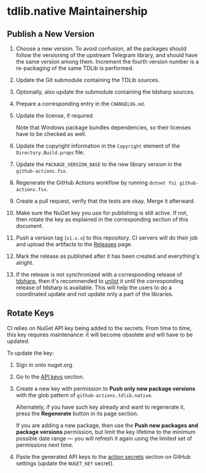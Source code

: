 tdlib.native Maintainership
===========================

Publish a New Version
---------------------

1. Choose a new version. To avoid confusion, all the packages should follow the versioning of the upstream Telegram library, and should have the same version among them. Increment the fourth version number is a re-packaging of the same TDLib is performed.
2. Update the Git submodule containing the TDLib sources.
3. Optionally, also update the submodule containing the tdsharp sources.
4. Prepare a corresponding entry in the `CHANGELOG.md`.
5. Update the license, if required.

   Note that Windows package bundles dependencies, so their licenses have to be checked as well.
6. Update the copyright information in the `Copyright` element of the `Directory.Build.props` file.
7. Update the `PACKAGE_VERSION_BASE` to the new library version in the `github-actions.fsx`.
8. Regenerate the GitHub Actions workflow by running `dotnet fsi github-actions.fsx`.
9. Create a pull request, verify that the tests are okay. Merge it afterward.
10. Make sure the NuGet key you use for publishing is still active. If not, then rotate the key as explained in the corresponding section of this document.
11. Push a version tag (`v1.x.x`) to this repository. CI servers will do their job and upload the artifacts to the [Releases][releases] page.
12. Mark the release as published after it has been created and everything's alright.
13. If the release is not synchronized with a corresponding release of [tdsharp][], then it's recommended to [unlist][docs.unlist] it until the corresponding release of tdsharp is available. This will help the users to do a coordinated update and not update only a part of the libraries.

Rotate Keys
-----------

CI relies on NuGet API key being added to the secrets. From time to time, this key requires maintenance: it will become obsolete and will have to be updated.

To update the key:

1. Sign in onto nuget.org.
2. Go to the [API keys][nuget.api-keys] section.
3. Create a new key with permission to **Push only new package versions** with the glob pattern of `github-actions.tdlib.native`.

   Alternately, if you have such key already and want to regenerate it, press the **Regenerate** button in its page section.

   If you are adding a new package, then use the **Push new packages and package versions** permission, but limit the key lifetime to the minimum possible date range — you will refresh it again using the limited set of permissions next time.
4. Paste the generated API keys to the [action secrets][github.secrets] section on GitHub settings (update the `NUGET_KEY` secret).

[docs.unlist]: https://docs.microsoft.com/en-us/nuget/nuget-org/policies/deleting-packages#unlisting-a-package
[github.secrets]: https://github.com/ForNeVeR/tdlib.native/settings/secrets/actions
[nuget.api-keys]: https://www.nuget.org/account/apikeys
[releases]: https://github.com/ForNeVeR/tdlib.native/releases
[tdsharp]: https://github.com/egramtel/tdsharp
